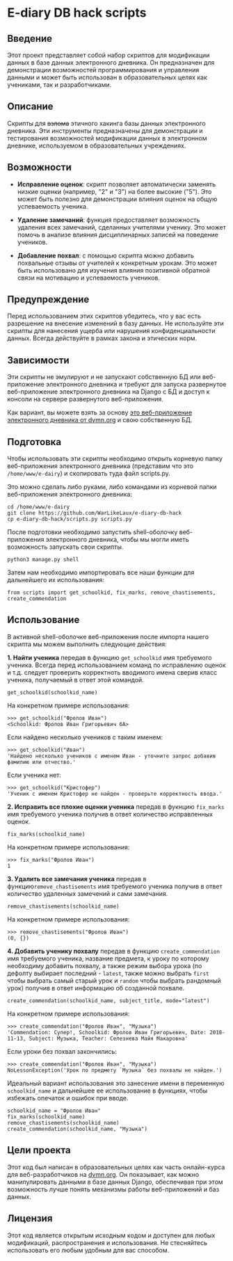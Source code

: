 # E-diary DB hack scripts

## Введение

Этот проект представляет собой набор скриптов для модификации данных в базе данных электронного дневника. Он предназначен для демонстрации возможностей программирования и управления данными и может быть использован в образовательных целях как учениками, так и разработчиками.

## Описание

Скрипты для ~~взлома~~ этичного хакинга базы данных электронного дневника. Эти инструменты предназначены для демонстрации и тестирования возможностей модификации данных в электронном дневнике, используемом в образовательных учреждениях.

## Возможности

- **Исправление оценок**: скрипт позволяет автоматически заменять низкие оценки (например, "2" и "3") на более высокие ("5"). Это может быть полезно для демонстрации влияния оценок на общую успеваемость ученика.

- **Удаление замечаний**: функция предоставляет возможность удаления всех замечаний, сделанных учителями ученику. Это может помочь в анализе влияния дисциплинарных записей на поведение учеников.

- **Добавление похвал**: с помощью скрипта можно добавить похвальные отзывы от учителей к конкретным урокам. Это может быть использовано для изучения влияния позитивной обратной связи на мотивацию и успеваемость учеников.

## Предупреждение

Перед использованием этих скриптов убедитесь, что у вас есть разрешение на внесение изменений в базу данных. Не используйте эти скрипты для нанесения ущерба или нарушения конфиденциальности данных. Всегда действуйте в рамках закона и этических норм.

## Зависимости

Эти скрипты не эмулируют и не запускают собственную БД или веб-приложение электронного дневника и требуют для запуска развернутое веб-приложение электронного дневника на Django с БД и доступ к консоли на сервере развернутого веб-приложения.

Как вариант, вы можете взять за основу [это веб-приложение электронного дневника от dvmn.org](https://github.com/devmanorg/e-diary) и свою собственную БД.

## Подготовка

Чтобы использовать эти скрипты необходимо открыть корневую папку веб-приложения электронного дневника (представим что это `/home/www/e-dairy`) и скопировать туда файл scripts.py.

Это можно сделать либо руками, либо командами из корневой папки веб-приложения электронного дневника:

```
cd /home/www/e-dairy
git clone https://github.com/WarLikeLaux/e-diary-db-hack
cp e-diary-db-hack/scripts.py scripts.py
```

После подготовки необходимо запустить shell-оболочку веб-приложения электронного дневника, чтобы мы могли иметь возможность запускать свои скрипты.

```
python3 manage.py shell
```

Затем нам необходимо импортировать все наши функции для дальнейшего их использования:

```
from scripts import get_schoolkid, fix_marks, remove_chastisements, create_commendation
```

## Использование

В активной shell-оболочке веб-приложения после импорта нашего скрипта мы можем выполнить следующие действия:

**1. Найти ученика** передав в функцию `get_schoolkid` имя требуемого ученика. Всегда перед использованием команд по исправлению оценок и т.д. следует проверить корректноть вводимого имена сверив класс ученика, получаемый в ответ этой командой.

```
get_schoolkid(schoolkid_name)
```

На конкретном примере использования:

```
>>> get_schoolkid("Фролов Иван")
<Schoolkid: Фролов Иван Григорьевич 6А>
```

Если найдено несколько учеников с таким именем:

```
>>> get_schoolkid("Иван")
'Найдено несколько учеников с именем Иван - уточните запрос добавив фамилию или отчество.'
```

Если ученика нет:

```
>>> get_schoolkid("Кристофер")
'Ученик с именем Кристофер не найден - проверьте корректность ввода.'
```

**2. Исправить все плохие оценки ученика** передав в фукнцию `fix_marks` имя требуемого ученика получив в ответ количество исправленных оценок.

```
fix_marks(schoolkid_name)
```
	
На конкретном примере использования:

```
>>> fix_marks("Фролов Иван")
1
```

**3. Удалить все замечания ученика** передав в функцию`remove_chastisements` имя требуемого ученика получив в ответ количество удаленных замечений и сами замечания.

```
remove_chastisements(schoolkid_name)
```
На конкретном примере использования:

```
>>> remove_chastisements("Фролов Иван")
(0, {})
```

**4. Добавить ученику похвалу** передав в функцию `create_commendation` имя требуемого ученика, название предмета, к уроку по которому необходиму добавить похвалу, а также режим выбора урока (по дефолту выбирает последний - `latest`, также можно выбрать `first` чтобы выбрать самый старый урок и `random` чтобы выбрать рандомный урок) получив в ответ информацию об созданной похвале.

```
create_commendation(schoolkid_name, subject_title, mode="latest")
```

На конкретном примере использования:

```
>>> create_commendation("Фролов Иван", "Музыка")
'Commendation: Супер!, Schoolkid: Фролов Иван Григорьевич, Date: 2018-11-13, Subject: Музыка, Teacher: Селезнева Майя Макаровна'
```

Если уроки без похвал закончились:

```
>>> create_commendation("Фролов Иван", "Музыка")
NoLessonException('Урок по предмету `Музыка` без похвалы не найден.')
```

Идеальный вариант использования это занесение имени в переменную `schoolkid_name` и дальнейшее ее использование в функциях, чтобы избежать опечаток и ошибок при вводе.

```
schoolkid_name = "Фролов Иван"
fix_marks(schoolkid_name)
remove_chastisements(schoolkid_name)
create_commendation(schoolkid_name, "Музыка")
```

## Цели проекта

Этот код был написан в образовательных целях как часть онлайн-курса для веб-разработчиков на [dvmn.org](https://dvmn.org/). Он показывает, как можно манипулировать данными в базе данных Django, обеспечивая при этом возможность лучше понять механизмы работы веб-приложений и баз данных.

## Лицензия

Этот код является открытым исходным кодом и доступен для любых модификаций, распространения и использования. Не стесняйтесь использовать его любым удобным для вас способом.